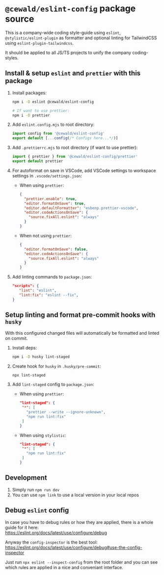 # `@cewald/eslint-config` package source

This is a company-wide coding style-guide using `eslint`, `@stylistic/eslint-plugin` as formatter and optional linting for TailwindCSS using `eslint-plugin-tailwindcss`.

It should be applied to all JS/TS projects to unify the company coding-styles.

## Install & setup `eslint` and `prettier` with this package

1. Install packages:

   ```bash
   npm i -D eslint @cewald/eslint-config

   # If want to use prettier:
   npm i -D prettier
   ```

1. Add `eslint.config.mjs` to root directory:

   ```js
   import config from '@cewald/eslint-config'
   export default [...config(/* Configs here...*/)]
   ```

1. Add `.prettierrc.mjs` to root directory (if want to use prettier):

   ```js
   import { prettier } from '@cewald/eslint-config/prettier'
   export default prettier
   ```

1. For autoformat on save in VSCode, add VSCode settings to workspace settings in `.vscode/settings.json`:
   - When using `prettier`:
     ```json
     {
       "prettier.enable": true,
       "editor.formatOnSave": true,
       "editor.defaultFormatter": "esbenp.prettier-vscode",
       "editor.codeActionsOnSave": {
         "source.fixAll.eslint": "always"
       }
     }
     ```
   - When not using `prettier`:
     ```json
     {
       "editor.formatOnSave": false,
       "editor.codeActionsOnSave": {
         "source.fixAll.eslint": "always"
       }
     }
     ```

1. Add linting commands to `package.json`:

   ```json
   "scripts": {
      "lint": "eslint",
      "lint:fix": "eslint --fix",
   }
   ```

## Setup linting and format pre-commit hooks with `husky`

With this configured changed files will automatically be formatted and linted on commit.

1. Install deps:

   ```bash
   npm i -D husky lint-staged
   ```

1. Create hook for `husky` in `.husky/pre-commit`:

   ```
   npx lint-staged
   ```

1. Add `lint-staged` config to `package.json`:
   - When using `prettier`:
     ```json
     "lint-staged": {
      "*": [
        "prettier --write --ignore-unknown",
        "npm run lint:fix"
      ]
     }
     ```
   - When using `stylistic`:
     ```json
     "lint-staged": {
      "*": [
        "npm run lint:fix"
      ]
     }
     ```

## Development

1. Simply run `npm run dev`
1. You can use `npm link` to use a local version in your local repos

## Debug `eslint` config

In case you have to debug rules or how they are applied, there is a whole guide for it here:  
https://eslint.org/docs/latest/use/configure/debug

Anyway the `config-inspector` is the best tool:  
https://eslint.org/docs/latest/use/configure/debug#use-the-config-inspector

Just run `npx eslint --inspect-config` from the root folder and you can see which rules are applied in a nice and conveniant interface.

